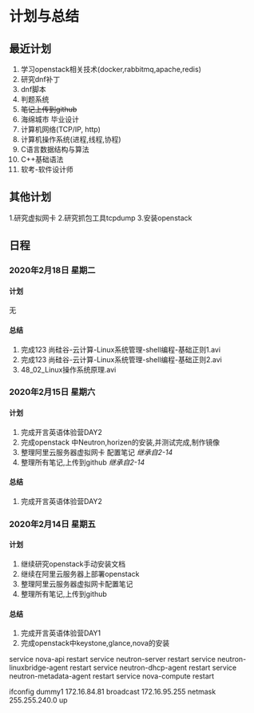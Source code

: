# 计划与总结

## 最近计划

1. 学习openstack相关技术(docker,rabbitmq,apache,redis)
2. 研究dnf补丁
3. dnf脚本
4. 判题系统
5. ~~笔记上传到github~~
6. 海绵城市 毕业设计
7. 计算机网络(TCP/IP, http)
8. 计算机操作系统(进程,线程,协程)
9. C语言数据结构与算法
10. C++基础语法
11. 软考-软件设计师


## 其他计划

1.研究虚拟网卡
2.研究抓包工具tcpdump
3.安装openstack

## 日程


### 2020年2月18日 星期二

#### 计划

无

#### 总结

1. 完成123 尚硅谷-云计算-Linux系统管理-shell编程-基础正则1.avi
2. 完成123 尚硅谷-云计算-Linux系统管理-shell编程-基础正则2.avi
3. 48_02_Linux操作系统原理.avi

### 2020年2月15日 星期六

#### 计划

1. 完成开言英语体验营DAY2
2. 完成openstack 中Neutron,horizen的安装,并测试完成,制作镜像
3. 整理阿里云服务器虚拟网卡  配置笔记 *继承自2-14*
4. 整理所有笔记,上传到github *继承自2-14*

#### 总结

1. 完成开言英语体验营DAY2

### 2020年2月14日 星期五

#### 计划

1. 继续研究openstack手动安装文档
2. 继续在阿里云服务器上部署openstack
3. 整理阿里云服务器虚拟网卡配置笔记
4. 整理所有笔记,上传到github

#### 总结

1. 完成开言英语体验营DAY1
2. 完成openstack中keystone,glance,nova的安装


service nova-api restart
service neutron-server restart
service neutron-linuxbridge-agent restart
service neutron-dhcp-agent restart
service neutron-metadata-agent restart
service nova-compute restart

ifconfig dummy1 172.16.84.81 broadcast 172.16.95.255 netmask 255.255.240.0 up
